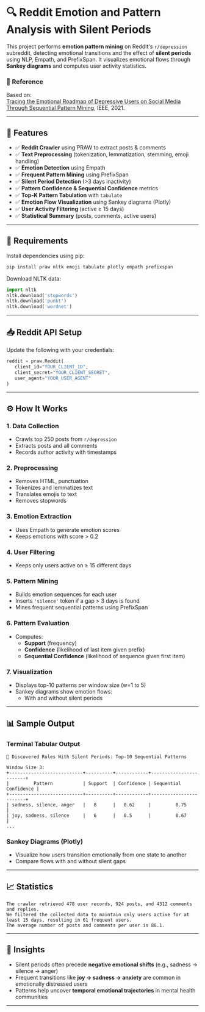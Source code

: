 
# 🔍 Reddit Emotion and Pattern Analysis with Silent Periods

This project performs **emotion pattern mining** on Reddit's `r/depression` subreddit, detecting emotional transitions and the effect of **silent periods** using NLP, Empath, and PrefixSpan. It visualizes emotional flows through **Sankey diagrams** and computes user activity statistics.

### 📌 Reference

Based on:  
[Tracing the Emotional Roadmap of Depressive Users on Social Media Through Sequential Pattern Mining](https://ieeexplore.ieee.org/document/9477614), IEEE, 2021.

---

## 📁 Features

- ✅ **Reddit Crawler** using PRAW to extract posts & comments  
- ✅ **Text Preprocessing** (tokenization, lemmatization, stemming, emoji handling)  
- ✅ **Emotion Detection** using Empath  
- ✅ **Frequent Pattern Mining** using PrefixSpan  
- ✅ **Silent Period Detection** (>3 days inactivity)  
- ✅ **Pattern Confidence & Sequential Confidence** metrics  
- ✅ **Top-K Pattern Tabulation** with `tabulate`  
- ✅ **Emotion Flow Visualization** using Sankey diagrams (Plotly)  
- ✅ **User Activity Filtering** (active ≥ 15 days)  
- ✅ **Statistical Summary** (posts, comments, active users)

---

## 🧰 Requirements

Install dependencies using pip:

```bash
pip install praw nltk emoji tabulate plotly empath prefixspan
```

Download NLTK data:

```python
import nltk
nltk.download('stopwords')
nltk.download('punkt')
nltk.download('wordnet')
```

---

## 📥 Reddit API Setup

Update the following with your credentials:

```python
reddit = praw.Reddit(
   client_id="YOUR_CLIENT_ID",
   client_secret="YOUR_CLIENT_SECRET",
   user_agent="YOUR_USER_AGENT"
)
```

---

## ⚙️ How It Works

### 1. **Data Collection**
- Crawls top 250 posts from `r/depression`
- Extracts posts and all comments
- Records author activity with timestamps

### 2. **Preprocessing**
- Removes HTML, punctuation
- Tokenizes and lemmatizes text
- Translates emojis to text
- Removes stopwords

### 3. **Emotion Extraction**
- Uses Empath to generate emotion scores
- Keeps emotions with score > 0.2

### 4. **User Filtering**
- Keeps only users active on ≥ 15 different days

### 5. **Pattern Mining**
- Builds emotion sequences for each user
- Inserts `'silence'` token if a gap > 3 days is found
- Mines frequent sequential patterns using PrefixSpan

### 6. **Pattern Evaluation**
- Computes:
  - **Support** (frequency)
  - **Confidence** (likelihood of last item given prefix)
  - **Sequential Confidence** (likelihood of sequence given first item)

### 7. **Visualization**
- Displays top-10 patterns per window size (w=1 to 5)
- Sankey diagrams show emotion flows:
  - With and without silent periods

---

## 📊 Sample Output

### Terminal Tabular Output

```
🔹 Discovered Rules With Silent Periods: Top-10 Sequential Patterns

Window Size 3:
+---------------------------+----------+------------+------------------------+
|         Pattern           | Support  | Confidence | Sequential Confidence |
+---------------------------+----------+------------+------------------------+
| sadness, silence, anger   |   8      |   0.62     |         0.75          |
| joy, sadness, silence     |   6      |   0.5      |         0.67          |
...
```

### Sankey Diagrams (Plotly)

- Visualize how users transition emotionally from one state to another
- Compare flows with and without silent gaps

---

## 📈 Statistics

```
The crawler retrieved 478 user records, 924 posts, and 4312 comments and replies.
We filtered the collected data to maintain only users active for at least 15 days, resulting in 61 frequent users.
The average number of posts and comments per user is 86.1.
```

---

## 🧠 Insights

- Silent periods often precede **negative emotional shifts** (e.g., sadness → silence → anger)
- Frequent transitions like **joy → sadness → anxiety** are common in emotionally distressed users
- Patterns help uncover **temporal emotional trajectories** in mental health communities

---
